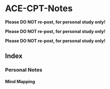 # ACE-CPT-Notes
**Please DO NOT re-post, for personal study only!**

**Please DO NOT re-post, for personal study only!**

**Please DO NOT re-post, for personal study only!**

## Index

### Personal Notes

#### Mind Mapping
